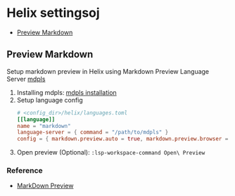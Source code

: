 # Helix settingsoj

- [Preview Markdown](##preview-markdown)

## Preview Markdown
Setup markdown preview in Helix using Markdown Preview Language Server [mdpls](https://github.com/euclio/mdpls)
1. Installing mdpls: [mdpls installation](https://github.com/euclio/mdpls#installation)
2. Setup language config 
    ```toml
    # <config_dir>/helix/languages.toml 
    [[language]]
    name = "markdown"
    language-server = { command = "/path/to/mdpls" }
    config = { markdown.preview.auto = true, markdown.preview.browser = "google-chrome" }
    ```
3. Open preview (Optional): `:lsp-workspace-command Open\ Preview`

### Reference
- [MarkDown Preview](https://github.com/helix-editor/helix/issues/2824)
